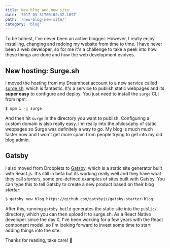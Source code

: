 ```yaml
---
title: New blog and new site
date: '2017-03-31T00:02:32.169Z'
path: '/new-blog-new-site/'
category: 'blog'
---
```


To be honest, I've never been an active blogger. However, I really enjoy
installing, changing and redoing my website from time to time. I have never been
a web developer, so for me it's a challenge to take a peek into how these
things are done and how the web development evolves.<!-- end -->

## New hosting: Surge.sh

I moved the hosting from my Dreamhost account to a new service called
[surge.sh](http://surge.sh), which is fantastic. It's a service to publish static
webpages and its **super easy** to configure and deploy. You just need to
install the `surge` CLI from npm:

```sh
$ npm i -g surge
```

And then hit `surge` in the directory you want to publish. Configuring a custom
domain is also really easy. I'm really into the philosophy of static webpages so
Surge was definitely a way to go. My blog is much much faster now and I won't get
more spam from people trying to get into my old blog admin.

## Gatsby

I also moved from Dropplets to [Gatsby](https://github.com/gatsbyjs/gatsby),
which is a static site generator built with React.js. It's still in beta but
its working really well and they have what they call _starters_, some pre-defined
examples of sites built with Gatsby. You can type this to tell Gatsby to create
a new product based on their blog _starter_:

```sh
$ gatsby new blog https://github.com/gatsbyjs/gatsby-starter-blog
```

After this, running `gatsby build` generates the static site into the `public/`
directory, which you can then upload it to surge.sh. As a React Native developer
since the day 0, I've been working for a few years with the React component model,
so I'm looking forward to invest some time to start adding things into the site.

Thanks for reading, take care! 🤗
